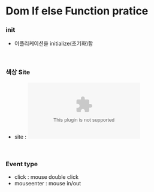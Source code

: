 # Dom If else Function pratice

### init
- 어플리케이션을 initialize(초기화)함
<br/>

### 색상 Site
- site : ![flatuicolors](flatuicolors.com)
<br/>

### Event type
- click : mouse double click
- mouseenter : mouse in/out
